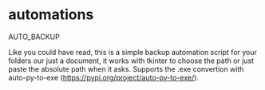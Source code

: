 # automations
AUTO_BACKUP

Like you could have read, this is a simple backup automation script for your folders our just a document, 
it works with tkinter to choose the path or just paste the absolute path when it asks.
Supports the .exe convertion with auto-py-to-exe (https://pypi.org/project/auto-py-to-exe/).
